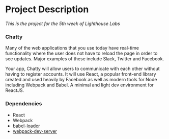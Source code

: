 # Project Description

*This is the project for the 5th week of Lighthouse Labs*

### Chatty

Many of the web applications that you use today have real-time functionality where the user does not have to reload the page in order to see updates. Major examples of these include Slack, Twitter and Facebook.

Your app, Chatty will allow users to communicate with each other without having to register accounts. It will use React, a popular front-end library created and used heavily by Facebook as well as modern tools for Node including Webpack and Babel.
A minimal and light dev environment for ReactJS.

### Dependencies

* React
* Webpack
* [babel-loader](https://github.com/babel/babel-loader)
* [webpack-dev-server](https://github.com/webpack/webpack-dev-server)
